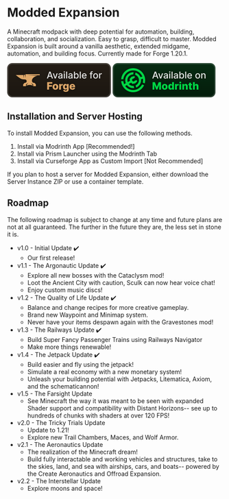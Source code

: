 # Modded Expansion
A Minecraft modpack with deep potential for automation, building, collaboration, and socialization. 
Easy to grasp, difficult to master.
Modded Expansion is built around a vanilla aesthetic, extended midgame, automation, and building focus. Currently made for Forge 1.20.1.

[![Available for Forge](https://raw.githubusercontent.com/intergrav/devins-badges/v3/assets/cozy/supported/forge_vector.svg)](https://files.minecraftforge.net/net/minecraftforge/forge/index_1.20.1.html) [![Avaliable on Modrinth!](https://raw.githubusercontent.com/intergrav/devins-badges/2dc967fc44dc73850eee42c133a55c8ffc5e30cb/assets/cozy/available/modrinth_vector.svg)](https://modrinth.com/modpack/project-cog)

## Installation and Server Hosting
To install Modded Expansion, you can use the following methods.

1. Install via Modrinth App [Recommended!]
2. Install via Prism Launcher using the Modrinth Tab
3. Install via Curseforge App as Custom Import [Not Recommended]

If you plan to host a server for Modded Expansion, either download the Server Instance ZIP or use a container template.

## Roadmap
The following roadmap is subject to change at any time and future plans are not at all guaranteed. The further in the future they are, the less set in stone it is.
- v1.0 - Initial Update ✔️
  - Our first release!
- v1.1 - The Argonautic Update ✔️
  - Explore all new bosses with the Cataclysm mod!
  - Loot the Ancient City with caution, Sculk can now hear voice chat!
  - Enjoy custom music discs!
- v1.2 - The Quality of Life Update ✔️
  - Balance and change recipes for more creative gameplay.
  - Brand new Waypoint and Minimap system.
  - Never have your items despawn again with the Gravestones mod!
- v1.3 - The Railways Update ✔️
  - Build Super Fancy Passenger Trains using Railways Navigator
  - Make more things renewable!
- v1.4 - The Jetpack Update ✔️
  - Build easier and fly using the jetpack!
  - Simulate a real economy with a new monetary system!
  - Unleash your building potential with Jetpacks, Litematica, Axiom, and the schematicannon!
- v1.5 - The Farsight Update
  - See Minecraft the way it was meant to be seen with expanded Shader support and compatibility with Distant Horizons-- see up to hundreds of chunks with shaders at over 120 FPS!
- v2.0 - The Tricky Trials Update
  - Update to 1.21!
  - Explore new Trail Chambers, Maces, and Wolf Armor.
- v2.1 - The Aeronautics Update
  - The realization of the Minecraft dream!
  - Build fully interactable and working vehicles and structures, take to the skies, land, and sea with airships, cars, and boats-- powered by the Create Aeronautics and Offroad Expansion.
- v2.2 - The Interstellar Update
  - Explore moons and space!
